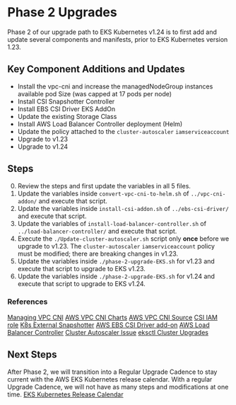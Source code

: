 # Phase 2 Upgrades

Phase 2 of our upgrade path to EKS Kubernetes v1.24 is to first add and update several components and manifests, prior to EKS Kubernetes version 1.23.

## Key Component Additions and Updates
- Install the vpc-cni and increase the managedNodeGroup instances available pod Size (was capped at 17 pods per node)
- Install CSI Snapshotter Controller
- Install EBS CSI Driver EKS AddOn
- Update the existing Storage Class
- Install AWS Load Balancer Controller deployment (Helm)
- Update the policy attached to the `cluster-autoscaler` `iamserviceaccount`
- Upgrade to v1.23
- Upgrade to v1.24

## Steps
0. Review the steps and first update the variables in all 5 files. 
1. Update the variables inside `convert-vpc-cni-to-helm.sh` of `../vpc-cni-addon/` and execute that script.
2. Update the variables inside `install-csi-addon.sh` of `../ebs-csi-driver/` and execute that script.
3. Update the variables of `install-load-balancer-controller.sh` of `../load-balancer-controller/` and execute that script.
4. Execute the `./Update-cluster-autoscaler.sh` script only **once** before we upgrade to v1.23. The `cluster-autoscaler` `iamserviceaccount` policy must be modified; there are breaking changes in v1.23.
5. Update the variables inside `./phase-2-upgrade-EKS.sh` for v1.23 and execute that script to upgrade to EKS v1.23.
6. Update the variables inside `./phase-2-upgrade-EKS.sh` for v1.24 and execute that script to upgrade to EKS v1.24.

### References
[Managing VPC CNI](https://docs.aws.amazon.com/eks/latest/userguide/managing-vpc-cni.html)
[AWS VPC CNI Charts](https://github.com/aws/eks-charts/tree/master/stable/aws-vpc-cni)
[AWS VPC CNI Source](https://github.com/aws/amazon-vpc-cni-k8s)
[CSI IAM role](https://docs.amazonaws.cn/en_us/eks/latest/userguide/csi-iam-role.html)
[K8s External Snapshotter](https://github.com/kubernetes-csi/external-snapshotter#usage)
[AWS EBS CSI Driver add-on](https://docs.aws.amazon.com/eks/latest/userguide/managing-ebs-csi.html)
[AWS Load Balancer Controller](https://docs.amazonaws.cn/en_us/eks/latest/userguide/aws-load-balancer-controller.html)
[Cluster Autoscaler Issue](https://github.com/kubernetes/autoscaler/issues/3216#issuecomment-644038135)
[eksctl Cluster Upgrades](https://eksctl.io/usage/cluster-upgrade/)



## Next Steps
After Phase 2, we will transition into a Regular Upgrade Cadence to stay current with the AWS EKS Kubernetes release calendar. With a regular Upgrade Cadence, we will not have as many steps and modifications at one time.
[EKS Kubernetes Release Calendar](https://docs.aws.amazon.com/eks/latest/userguide/kubernetes-versions.html#kubernetes-release-calendar)

